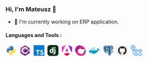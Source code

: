 ### Hi, I'm Mateusz 👋

- 🔭 I'm currently working on ERP application.

#### Languages and Tools :
<p>
  
  <img alt="Python" src="https://github.com/devicons/devicon/blob/master/icons/python/python-original.svg" width=30, height=30 />&nbsp;
  <img alt="csharp" src="https://github.com/devicons/devicon/blob/master/icons/csharp/csharp-original.svg" width=30, height=30 />&nbsp;
  <img alt="ts" src="https://github.com/devicons/devicon/blob/master/icons/typescript/typescript-original.svg" width=30, height=30 />&nbsp;
  <img alt="Django" src="https://github.com/tandpfun/skill-icons/blob/main/icons/Django.svg" width=30, height=30   />&nbsp;
  <img alt="angular" src="https://github.com/devicons/devicon/blob/master/icons/angular/angular-original.svg" width=30, height=30 />&nbsp;
  <img alt="rxjs" src="https://github.com/devicons/devicon/blob/master/icons/rxjs/rxjs-original.svg" width=30, height=30 />&nbsp;
  <img alt="Docker" src="https://github.com/devicons/devicon/blob/master/icons/docker/docker-plain.svg" width=30, height=30/>&nbsp;
  <img alt="PostrgeSQL" src="https://github.com/devicons/devicon/blob/master/icons/postgresql/postgresql-plain.svg" width=30, height=30 />&nbsp;
  <img alt="GitHub" src="https://github.com/tandpfun/skill-icons/blob/main/icons/Github-Light.svg" width=30, height=30/>&nbsp;
  <img alt="github actions" src="https://github.com/devicons/devicon/blob/master/icons/githubactions/githubactions-plain.svg" width=30, height=30 />&nbsp;
</p>

